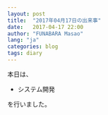 ```yaml
---
layout: post
title:  "2017年04月17日の出来事"
date:   2017-04-17 22:00
author: "FUNABARA Masao"
lang: "ja"
categories: blog
tags: diary
---
```


本日は、

* システム開発

を行いました。
